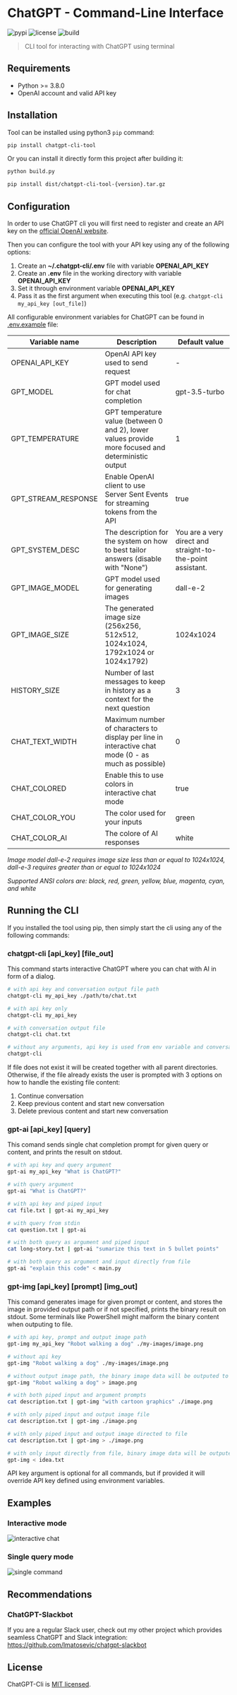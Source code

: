 # ChatGPT - Command-Line Interface

![pypi](https://img.shields.io/pypi/v/chatgpt-cli-tool)
![license](https://img.shields.io/pypi/l/chatgpt-cli-tool)
![build](https://img.shields.io/badge/build-passing-brightgreen)

> CLI tool for interacting with ChatGPT using terminal

## Requirements

* Python >= 3.8.0
* OpenAI account and valid API key

## Installation

Tool can be installed using python3 `pip` command:

```sh
pip install chatgpt-cli-tool
```

Or you can install it directly form this project after building it:

```sh
python build.py

pip install dist/chatgpt-cli-tool-{version}.tar.gz
```

## Configuration

In order to use ChatGPT cli you will first need to register and create an API key on
the [official OpenAI website](https://platform.openai.com/account/api-keys).

Then you can configure the tool with your API key using any of the following options:

1. Create an **~/.chatgpt-cli/.env** file with variable **OPENAI_API_KEY**
2. Create an **.env** file in the working directory with variable **OPENAI_API_KEY**
3. Set it through environment variable **OPENAI_API_KEY**
4. Pass it as the first argument when executing this tool (e.g. `chatgpt-cli my_api_key [out_file]`)

All configurable environment variables for ChatGPT can be found in [.env.example](.env.example) file:

| Variable name       | Description                                                                                         | Default value                                              |
|---------------------|-----------------------------------------------------------------------------------------------------|------------------------------------------------------------|
| OPENAI_API_KEY      | OpenAI API key used to send request                                                                 | -                                                          |
| GPT_MODEL           | GPT model used for chat completion                                                                  | gpt-3.5-turbo                                              |
| GPT_TEMPERATURE     | GPT temperature value (between 0 and 2), lower values provide more focused and deterministic output | 1                                                          |
| GPT_STREAM_RESPONSE | Enable OpenAI client to use Server Sent Events for streaming tokens from the API                    | true                                                       |
| GPT_SYSTEM_DESC     | The description for the system on how to best tailor answers (disable with "None")                  | You are a very direct and straight-to-the-point assistant. |
| GPT_IMAGE_MODEL     | GPT model used for generating images                                                                | dall-e-2                                                   |
| GPT_IMAGE_SIZE      | The generated image size (256x256, 512x512, 1024x1024, 1792x1024 or 1024x1792)                      | 1024x1024                                                  |
| HISTORY_SIZE        | Number of last messages to keep in history as a context for the next question                       | 3                                                          |
| CHAT_TEXT_WIDTH     | Maximum number of characters to display per line in interactive chat mode (0 - as much as possible) | 0                                                          |
| CHAT_COLORED        | Enable this to use colors in interactive chat mode                                                  | true                                                       |
| CHAT_COLOR_YOU      | The color used for your inputs                                                                      | green                                                      |
| CHAT_COLOR_AI       | The colore of AI responses                                                                          | white                                                      |

_Image model dall-e-2 requires image size less than or equal to 1024x1024, dall-e-3 requires greater than or equal to
1024x1024_

_Supported ANSI colors are: black, red, green, yellow, blue, magenta, cyan, and white_

## Running the CLI

If you installed the tool using pip, then simply start the cli using any of the following commands:

### chatgpt-cli [api_key] [file_out]

This command starts interactive ChatGPT where you can chat with AI in form of a dialog.

```sh
# with api key and conversation output file path
chatgpt-cli my_api_key ./path/to/chat.txt

# with api key only
chatgpt-cli my_api_key

# with conversation output file
chatgpt-cli chat.txt

# without any arguments, api key is used from env variable and conversation is not saved to file
chatgpt-cli
```

If file does not exist it will be created together with all parent directories. Otherwise, if the file already exists
the user is prompted with 3 options on how to handle the existing file content:

1. Continue conversation
2. Keep previous content and start new conversation
3. Delete previous content and start new conversation

### gpt-ai [api_key] [query]

This comand sends single chat completion prompt for given query or content, and prints the result on stdout.

```sh
# with api key and query argument
gpt-ai my_api_key "What is ChatGPT?"

# with query argument
gpt-ai "What is ChatGPT?"

# with api key and piped input
cat file.txt | gpt-ai my_api_key

# with query from stdin
cat question.txt | gpt-ai

# with both query as argument and piped input
cat long-story.txt | gpt-ai "sumarize this text in 5 bullet points"

# with both query as argument and input directly from file
gpt-ai "explain this code" < main.py
```

### gpt-img [api_key] [prompt] [img_out]

This comand generates image for given prompt or content, and stores the image in provided output path or if not
specified, prints the binary result on stdout. Some terminals like PowerShell might malform the binary content when
outputing to file.

```sh
# with api key, prompt and output image path
gpt-img my_api_key "Robot walking a dog" ./my-images/image.png

# without api key
gpt-img "Robot walking a dog" ./my-images/image.png

# without output image path, the binary image data will be outputed to stdout
gpt-img "Robot walking a dog" > image.png

# with both piped input and argument prompts
cat description.txt | gpt-img "with cartoon graphics" ./image.png

# with only piped input and output image file
cat description.txt | gpt-img ./image.png

# with only piped input and output image directed to file
cat description.txt | gpt-img > ./image.png

# with only input directly from file, binary image data will be outputed to stdout
gpt-img < idea.txt
```

API key argument is optional for all commands, but if provided it will override API key defined using environment
variables.

## Examples

### Interactive mode

![interactive chat](https://github.com/lmatosevic/chatgpt-cli/blob/main/resources/chatgpt-cli-interactive.png?raw=true)

### Single query mode

![single command](https://github.com/lmatosevic/chatgpt-cli/blob/main/resources/chatgpt-cli-gpt-ai.png?raw=true)

## Recommendations

### ChatGPT-Slackbot

If you are a regular Slack user, check out my other project which provides seamless ChatGPT and Slack
integration: https://github.com/lmatosevic/chatgpt-slackbot

## License

ChatGPT-Cli is [MIT licensed](LICENSE).